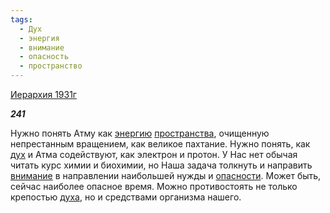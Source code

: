 ```yaml
---
tags:
  - Дух
  - энергия
  - внимание
  - опасность
  - пространство
---
```

[Иерархия 1931г](https://127.0.0.1:4002/agni/1931)

___241___

Нужно понять Атму как [энергию](../../../tags/#энергия) [пространства](../../../tags/#пространство), очищенную непрестанным вращением, как великое пахтание. Нужно понять, как [дух](../../../tags/#Дух) и Атма содействуют, как электрон и протон. У Нас нет обычая читать курс химии и биохимии, но Наша задача толкнуть и направить [внимание](../../../tags/#внимание) в направлении наибольшей нужды и [опасности](../../../tags/#опасность). Может быть, сейчас наиболее опасное время. Можно противостоять не только крепостью [духа](../../../tags/#Дух), но и средствами организма нашего.   

